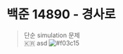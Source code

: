 # 백준 14890 - 경사로
> 단순 simulation 문제  
> :kr: asd
> ![#f03c15](https://placehold.it/15/f03c15/000000?text=+)
